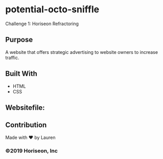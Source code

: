 # potential-octo-sniffle
Challenge 1: Horiseon Refractoring

## Purpose
A website that offers strategic advertising to website owners to increase traffic. 

## Built With
* HTML
* CSS

## Websitefile:


## Contribution
Made with ❤️ by Lauren

### ©️2019 Horiseon, Inc
